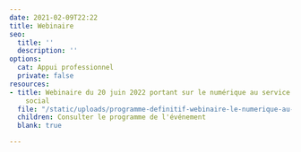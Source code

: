 ```yaml
---
date: 2021-02-09T22:22
title: Webinaire
seo:
  title: ''
  description: ''
options:
  cat: Appui professionnel
  private: false
resources:
- title: Webinaire du 20 juin 2022 portant sur le numérique au service du logement
    social
  file: "/static/uploads/programme-definitif-webinaire-le-numerique-au-service-du-logement-social.pdf"
  children: Consulter le programme de l'événement
  blank: true

---
```

